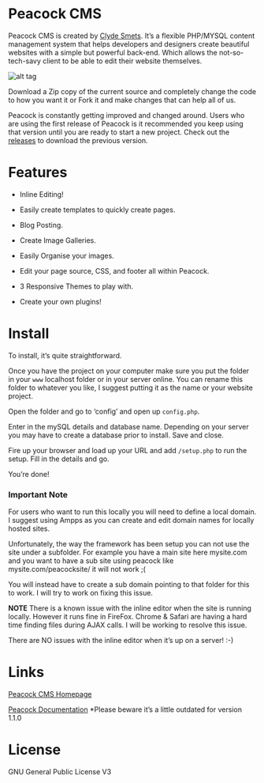 # Peacock CMS
Peacock CMS is created by [Clyde Smets](http://clydesmets.com). It’s a flexible PHP/MYSQL content management system that helps developers and designers create beautiful websites with a simple but powerful back-end. Which allows the not-so-tech-savy client to be able to edit their website themselves.

![alt tag](http://peacockcms.com/banner.png)

Download a Zip copy of the current source and completely change the code to how you want it or Fork it and make changes that can help all of us.

Peacock is constantly getting improved and changed around. Users who are using the first release of Peacock is it recommended you keep using that version until you are ready to start a new project. Check out the [releases](https://github.com/csmets/Peacock-CMS/releases) to download the previous version.

# Features
- Inline Editing!

- Easily create templates to quickly create pages.

- Blog Posting.

- Create Image Galleries.

- Easily Organise your images.

- Edit your page source, CSS, and footer all within Peacock.

- 3 Responsive Themes to play with.

- Create your own plugins!

# Install
To install, it’s quite straightforward.

Once you have the project on your computer make sure you put the  folder in your `www` localhost folder or in your server online. You can rename this folder to whatever you like, I suggest putting it as the name or your website project.

Open the folder and go to ‘config’ and open up `config.php`.

Enter in the mySQL details and database name. Depending on your server you may have to create a database prior to install. Save and close.

Fire up your browser and load up your URL and add `/setup.php` to run the setup. Fill in the details and go.

You’re done!

### Important Note
For users who want to run this locally you will need to define a local domain. I suggest using Ampps as you can create and edit domain names for locally hosted sites.

Unfortunately, the way the framework has been setup you can not use the site under a subfolder. For example you have a main site here mysite.com and you want to have a sub site using peacock like mysite.com/peacocksite/ it will not work ;(

You will instead have to create a sub domain pointing to that folder for this to work. I will try to work on fixing this issue.

**NOTE**
There is a known issue with the inline editor when the site is running locally. However it runs fine in FireFox. Chrome & Safari are having a hard time finding files during AJAX calls. I  will be working to resolve this issue. 

There are NO issues with the inline editor when it’s up on a server! :-)

# Links
[Peacock CMS Homepage](http://peacockcms.com)

[Peacock Documentation](http://docs.peacockcms.com) *Please beware it’s a little outdated for version 1.1.0

# License
GNU General Public License V3
